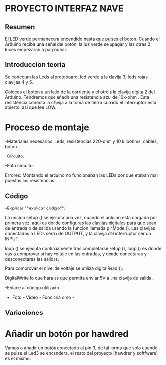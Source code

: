 # PROYECTO INTERFAZ NAVE


## Resumen

El LED verde permanecera encendido hasta que pulses el boton. Cuando el Arduino reciba una señal del botón, la luz verde se apagar y las otras 2 luces empezaran a parpadear.

## Introduccion teoria

Se conectan las Leds al protoboard, led verde a la clavija 3, leds rojas clavijas 4 y 5.

Colocas el botón a un lado de la corriente y el otro a la clavija digita 2 del Arduino. Tendremos que añadir una resistencia azul de 10k-ohm . Esta resistencia conecta la clavija a la toma de tierra cuando el interruptor está abierto, asi que lee LOW.


# Proceso de montaje

-Materiales necesarios: Leds, resistencias 220-ohm y 10 kiloohms, cables, boton.

-Circuito:

-Foto circuito:

Errores: Montando el arduino no funcionaban las LEDs por que etaban mal puestas las resistencias.

## Código

-Explicar  ""explicar codigo"":

La uncion setup () se ejecuta una vez, cuando el arduino esta cargado por primera vez, aqui es donde configuras las clavijas digitales para que sean de entrada o de salida usando la funcion llamada pinMode (). Las clavijas conectados a LEDs serán de OUTPUT, y la clavija del interruptor ser un INPUT.

loop () se ejecuta continuamente tras completarse setup (), loop () es donde vas a comprovar si hay voltaje en las entradas, y donde conectaras y desconectaras las salidas.

Para comprovar el nivel de voltaje se utiliza digitalRead ().

DigitalWrite lo que hara es que permita enviar 5V a una clavija de salida.




-Enlace al código utilizado

- Foto - Video - Funciona o no -

## Variaciones

# Añadir un botón por hawdred

Vamos a añadir un botón conectado al pin 3, de tal forma que solo cuando se pulse el Led3 se encendera, el resto del proyecto (hawdrer y softfware) es el mismo.



